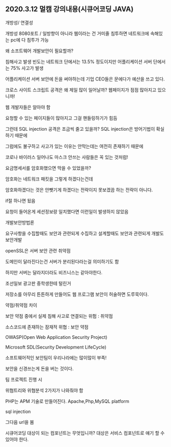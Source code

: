 ## 2020.3.12 멀캠 강의내용(시큐어코딩 JAVA)

개방성/ 연결성

개방성 8080포트 / 일방향이 아니라 웹이라는 건 거미줄 침투하면 네트워크에 속해있는 pc에 다 침투가 가능





왜 소프트웨어 개발보안이 필요할까?



침해사고 발생 빈도는 네트워크 단에서는 13.5% 정도이지만 어플리케이션 서버 단에서는 75% 사고가 발생

어플리케이션 서버 보안에 돈을 써야하는데 기업 CEO들은 문에다가 예산을 쓰고 있다.



크로스 사이트 스크립트 공격은 왜 제일 많이 일어날까? 웹페이지가 점점 많아지고 있으니까!

웹 개발자들은 알아야 함



요청할 수 있는 페이지들이 많아지고 그걸 핸들링하기가 힘듬



그런데 SQL injection 공격은 조금씩 줄고 있을까? SQL injection은 방어기법이 확실하기 때문에

그럼에도 불구하고 사고가 있는 이유는 안막는데는 여전히 존재하기 때문에

코로나 바이러스 일어나도 마스크 안쓰는 사람들은 꼭 있는 것처럼!



요금명세서를 암호화했으면 막을 수 있었을까?

암호화는 네트워크 패킷을 그렇게 하겠다는건데

암호화하겠다는 것은 안뺏기게 하겠다는 전략이지 못보겠끔 하는 전략이 아니다.

if절 하나면 됬음

요청이 들어온게 세션정보랑 일치했다면 이런일이 발생하지 않았음



개발보안방법론

요구사항을 수집할때도 보안과 관련되게 수집하고 설계할때도 보안과 관련되게 개발도 보안개발



openSSL은 서버 보안 관련 취약점



도메인이 달라진다는건 서버가 분리된다라는걸 의미하기도 함

하지만 서버는 달라지더라도 비즈니스는 같아야한다.



조선일보 광고판 중학생한테 털린거



저장소를 아무리 튼튼하게 만들어도 웹 프로그램 보안이 허술하면 도루묵이다.



약점/취약점 차이

보안 약점 중에서 실제 침해 사고로 연결되는 위험 : 취약점

소스코드에 존재하는 잠재적 위협 : 보안 약점

 

OWASP(Open Web Application Security Project)



Microsoft SDL(Security Development LifeCycle)



소프트웨어적인 보안팀이 우리나라에는 많이많이 부족!



보안을 신경쓰는게 돈을 버는 것이다.





팀 프로젝트 진행 시

위협트리와 위협분석 2가지가 나와줘야 함



PHP는 APM 기술로 만들어진다. Apache,Php,MySQL platform





sql injection

그다음 url을 봄





시큐어코딩 대상이 되는 컴포넌트는 무엇입니까? 대상은 서비스 컴포넌트로 얘기 할 수 있어야 한다.


